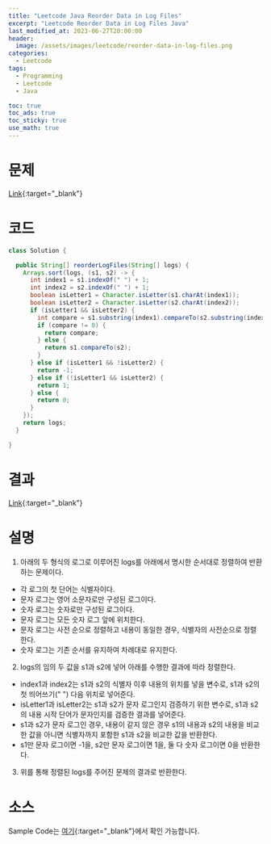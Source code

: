 ```yaml
---
title: "Leetcode Java Reorder Data in Log Files"
excerpt: "Leetcode Reorder Data in Log Files Java"
last_modified_at: 2023-06-27T20:00:00
header:
  image: /assets/images/leetcode/reorder-data-in-log-files.png
categories:
  - Leetcode
tags:
  - Programming
  - Leetcode
  - Java

toc: true
toc_ads: true
toc_sticky: true
use_math: true
---
```

# 문제
[Link](https://leetcode.com/problems/reorder-data-in-log-files){:target="_blank"}

# 코드
```java
class Solution {

  public String[] reorderLogFiles(String[] logs) {
    Arrays.sort(logs, (s1, s2) -> {
      int index1 = s1.indexOf(" ") + 1;
      int index2 = s2.indexOf(" ") + 1;
      boolean isLetter1 = Character.isLetter(s1.charAt(index1));
      boolean isLetter2 = Character.isLetter(s2.charAt(index2));
      if (isLetter1 && isLetter2) {
        int compare = s1.substring(index1).compareTo(s2.substring(index2));
        if (compare != 0) {
          return compare;
        } else {
          return s1.compareTo(s2);
        }
      } else if (isLetter1 && !isLetter2) {
        return -1;
      } else if (!isLetter1 && isLetter2) {
        return 1;
      } else {
        return 0;
      }
    });
    return logs;
  }

}
```

# 결과
[Link](https://leetcode.com/problems/reorder-data-in-log-files/submissions/980759529/){:target="_blank"}

# 설명
1. 아래의 두 형식의 로그로 이루어진 logs를 아래에서 명시한 순서대로 정렬하여 반환하는 문제이다.
- 각 로그의 첫 단어는 식별자이다.
- 문자 로그는 영어 소문자로만 구성된 로그이다.
- 숫자 로그는 숫자로만 구성된 로그이다.
- 문자 로그는 모든 숫자 로그 앞에 위치한다.
- 문자 로그는 사전 순으로 정렬하고 내용이 동일한 경우, 식별자의 사전순으로 정렬한다.
- 숫자 로그는 기존 순서를 유지하여 차례대로 유지한다.

2. logs의 임의 두 값을 s1과 s2에 넣어 아래를 수행한 결과에 따라 정렬한다.
- index1과 index2는 s1과 s2의 식별자 이후 내용의 위치를 넣을 변수로, s1과 s2의 첫 띄어쓰기(" ") 다음 위치로 넣어준다.
- isLetter1과 isLetter2는 s1과 s2가 문자 로그인지 검증하기 위한 변수로, s1과 s2의 내용 시작 단어가 문자인지를 검증한 결과를 넣어준다.
- s1과 s2가 문자 로그인 경우, 내용이 같지 않은 경우 s1의 내용과 s2의 내용을 비교한 값을 아니면 식별자까지 포함한 s1과 s2을 비교한 값을 반환한다.
- s1만 문자 로그이면 -1을, s2만 문자 로그이면 1을, 둘 다 숫자 로그이면 0을 반환한다.

3. 위를 통해 정렬된 logs를 주어진 문제의 결과로 반환한다.

# 소스
Sample Code는 [여기](https://github.com/GracefulSoul/leetcode/blob/master/src/main/java/gracefulsoul/problems/ReorderDataInLogFiles.java){:target="_blank"}에서 확인 가능합니다.